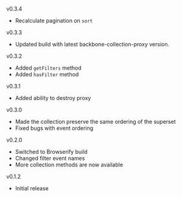 v0.3.4

* Recalculate pagination on `sort`

v0.3.3

* Updated build with latest backbone-collection-proxy version.

v0.3.2

* Added `getFilters` method
* Added `hasFilter` method

v0.3.1

* Added ability to destroy proxy

v0.3.0

* Made the collection preserve the same ordering of the superset
* Fixed bugs with event ordering

v0.2.0

* Switched to Browserify build
* Changed filter event names
* More collection methods are now available

v0.1.2

* Initial release
